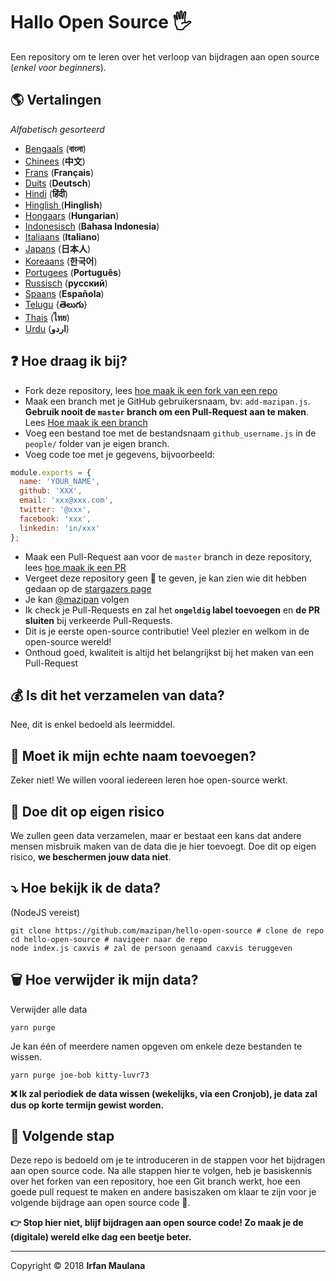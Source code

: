 # Hallo Open Source 🖐️

Een repository om te leren over het verloop van bijdragen aan open source (_enkel voor beginners_).


## 🌎 Vertalingen

*Alfabetisch gesorteerd*

- [Bengaals](./README-BN.md) (**বাংলা**)
- [Chinees](./README-CHI.md) (**中文**)
- [Frans](./README-FR.md) (**Français**)
- [Duits](./README-DE.md) (**Deutsch**)
- [Hindi](./README-HI.md) (**हिंदी**)
- [Hinglish ](./README-HINGLISH.md) (**Hinglish**)
- [Hongaars](./translation/README-HU.md) (**Hungarian**)
- [Indonesisch](./README-ID.md) (**Bahasa Indonesia**)
- [Italiaans](./README-it.md) (**Italiano**)
- [Japans](./README-JP.md) (**日本人**)
- [Koreaans](./README-KR.md) (**한국어**)
- [Portugees](./README-PT-BR.md) (**Português**)
- [Russisch](./README-RU.md) (**русский**)
- [Spaans](./README-ES.md) (**Española**)
- [Telugu](./README-TE.md) {**తెలుగు**}
- [Thais](./README-TH.md) (**ไทย**)
- [Urdu](./README-UR.md) (**اردو**)

## ❓ Hoe draag ik bij?

- Fork deze repository, lees [hoe maak ik een fork van een repo](https://help.github.com/articles/fork-a-repo/)
- Maak een branch met je GitHub gebruikersnaam, bv: `add-mazipan.js`. **Gebruik nooit de `master` branch om een Pull-Request aan te maken**. Lees [Hoe maak ik een branch](https://help.github.com/articles/creating-and-deleting-branches-within-your-repository/)
- Voeg een bestand toe met de bestandsnaam `github_username.js` in de `people/` folder van je eigen branch.
- Voeg code toe met je gegevens, bijvoorbeeld:

```js
module.exports = {
  name: 'YOUR_NAME',
  github: 'XXX',
  email: 'xxx@xxx.com',
  twitter: '@xxx',
  facebook: 'xxx',
  linkedin: 'in/xxx'
};
```

- Maak een Pull-Request aan voor de  `master` branch in deze repository, lees [hoe maak ik een PR](https://help.github.com/articles/creating-a-pull-request/)
- Vergeet deze repository geen 🌟 te geven, je kan zien wie dit hebben gedaan op de [stargazers page](https://github.com/mazipan/hello-open-source/stargazers)
- Je kan [@mazipan](https://github.com/mazipan) volgen
- Ik check je Pull-Requests en zal het **`ongeldig` label toevoegen** en **de PR sluiten** bij verkeerde Pull-Requests.
- Dit is je eerste open-source contributie! Veel plezier en welkom in de open-source wereld!
- Onthoud goed, kwaliteit is altijd het belangrijkst bij het maken van een Pull-Request

## 💰 Is dit het verzamelen van data?

Nee, dit is enkel bedoeld als leermiddel.

## 🥶 Moet ik mijn echte naam toevoegen?

Zeker niet! We willen vooral iedereen leren hoe open-source werkt.


## 🙈 Doe dit op eigen risico

We zullen geen data verzamelen, maar er bestaat een kans dat andere mensen misbruik maken van de data die je hier toevoegt.
Doe dit op eigen risico, **we beschermen jouw data niet**.


## ⤵️ Hoe bekijk ik de data?

(NodeJS vereist)

```shell
git clone https://github.com/mazipan/hello-open-source # clone de repo
cd hello-open-source # navigeer naar de repo
node index.js caxvis # zal de persoon genaamd caxvis teruggeven
```

## 🗑️ Hoe verwijder ik mijn data?

Verwijder alle data

```shell
yarn purge
```

Je kan één of meerdere namen opgeven om enkele deze bestanden te wissen.

```shell
yarn purge joe-bob kitty-luvr73
```

**❌ Ik zal periodiek de data wissen (wekelijks, via een Cronjob), je data zal dus op korte termijn gewist worden.**

## 🚶 Volgende stap

Deze repo is bedoeld om je te introduceren in de stappen voor het bijdragen aan open source code.
Na alle stappen hier te volgen, heb je basiskennis over het forken van een repository, hoe een Git branch werkt, hoe een goede pull request te maken en andere basiszaken om klaar te zijn voor je volgende bijdrage aan open source code 🥳.

**👉 Stop hier niet, blijf bijdragen aan open source code! Zo maak je de (digitale) wereld elke dag een beetje beter.**

---

Copyright © 2018 **Irfan Maulana**
